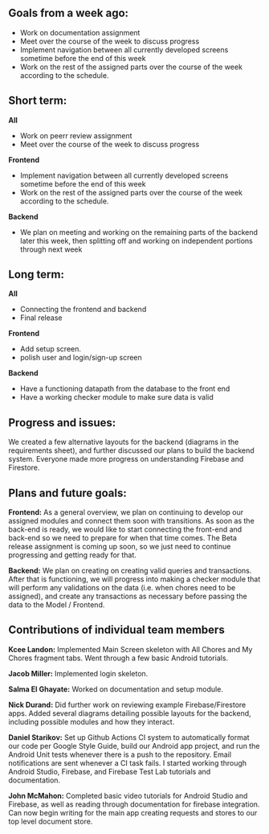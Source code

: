 ## Goals from a week ago:
- Work on documentation assignment
- Meet over the course of the week to discuss progress
- Implement navigation between all currently developed screens sometime before the end of this week
- Work on the rest of the assigned parts over the course of the week according to the schedule.
## Short term:
**All**
- Work on peerr review assignment
- Meet over the course of the week to discuss progress

**Frontend**
- Implement navigation between all currently developed screens sometime before the end of this week
- Work on the rest of the assigned parts over the course of the week according to the schedule.

**Backend**
- We plan on meeting and working on the remaining parts of the backend later this week, then splitting off
and working on independent portions through next week

## Long term:
**All**
- Connecting the frontend and backend 
- Final release

**Frontend**
- Add setup screen.
- polish user and login/sign-up screen

**Backend**
- Have a functioning datapath from the database to the front end
- Have a working checker module to make sure data is valid

## Progress and issues:
We created a few alternative layouts for the backend (diagrams in the requirements sheet), and
further discussed our plans to build the backend system. Everyone made more progress on
understanding Firebase and Firestore.

## Plans and future goals:
**Frontend:** As a general overview, we plan on continuing to develop our assigned modules and
connect them soon with transitions. As soon as the back-end is ready, we would like to start
connecting the front-end and back-end so we need to prepare for when that time comes.
The Beta release assignment is coming up soon, so we just need to continue progressing
and getting ready for that.

**Backend:** We plan on creating on creating valid queries and transactions. After that is functioning, 
we will progress into making a checker module that will perform any validations on the data 
(i.e. when chores need to be assigned), and create any transactions as necessary before passing the 
data to the Model / Frontend.

## Contributions of individual team members
**Kcee Landon:** Implemented Main Screen skeleton with All Chores and My Chores fragment tabs.
Went through a few basic Android tutorials.

**Jacob Miller:** Implemented login skeleton.

**Salma El Ghayate:** Worked on documentation and setup module.

**Nick Durand:** Did further work on reviewing example Firebase/Firestore apps. Added several
diagrams detailing possible layouts for the backend, including possible modules
and how they interact.

**Daniel Starikov:** Set up Github Actions CI system to automatically format our code per Google
Style Guide, build our Android app project, and run the Android Unit tests whenever there is a push
to the repository. Email notifications are sent whenever a CI task fails. I started working through
Android Studio, Firebase, and Firebase Test Lab tutorials and documentation.

**John McMahon:** Completed basic video tutorials for Android Studio and Firebase, as well as
reading through documentation for firebase integration. Can now begin writing for the main app
creating requests and stores to our top level document store.

